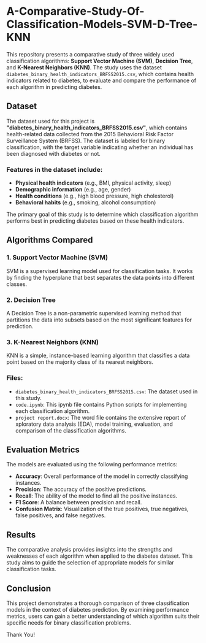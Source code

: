 # A-Comparative-Study-Of-Classification-Models-SVM-D-Tree-KNN

This repository presents a comparative study of three widely used classification algorithms: **Support Vector Machine (SVM)**, **Decision Tree**, and **K-Nearest Neighbors (KNN)**. The study uses the dataset `diabetes_binary_health_indicators_BRFSS2015.csv`, which contains health indicators related to diabetes, to evaluate and compare the performance of each algorithm in predicting diabetes.

## Dataset

The dataset used for this project is **"diabetes_binary_health_indicators_BRFSS2015.csv"**, which contains health-related data collected from the 2015 Behavioral Risk Factor Surveillance System (BRFSS). The dataset is labeled for binary classification, with the target variable indicating whether an individual has been diagnosed with diabetes or not.

### Features in the dataset include:
- **Physical health indicators** (e.g., BMI, physical activity, sleep)
- **Demographic information** (e.g., age, gender)
- **Health conditions** (e.g., high blood pressure, high cholesterol)
- **Behavioral habits** (e.g., smoking, alcohol consumption)

The primary goal of this study is to determine which classification algorithm performs best in predicting diabetes based on these health indicators.

## Algorithms Compared

### 1. **Support Vector Machine (SVM)**
SVM is a supervised learning model used for classification tasks. It works by finding the hyperplane that best separates the data points into different classes.

### 2. **Decision Tree**
A Decision Tree is a non-parametric supervised learning method that partitions the data into subsets based on the most significant features for prediction.

### 3. **K-Nearest Neighbors (KNN)**
KNN is a simple, instance-based learning algorithm that classifies a data point based on the majority class of its nearest neighbors.

### Files:
- `diabetes_binary_health_indicators_BRFSS2015.csv`: The dataset used in this study.
- `code.ipynb`: This ipynb file contains Python scripts for implementing each classification algorithm.
- `project report.docx`: The word file contains the extensive report of xploratory data analysis (EDA), model training, evaluation, and comparison of the classification algorithms.

## Evaluation Metrics

The models are evaluated using the following performance metrics:
- **Accuracy**: Overall performance of the model in correctly classifying instances.
- **Precision**: The accuracy of the positive predictions.
- **Recall**: The ability of the model to find all the positive instances.
- **F1 Score**: A balance between precision and recall.
- **Confusion Matrix**: Visualization of the true positives, true negatives, false positives, and false negatives.

## Results

The comparative analysis provides insights into the strengths and weaknesses of each algorithm when applied to the diabetes dataset. This study aims to guide the selection of appropriate models for similar classification tasks.

## Conclusion

This project demonstrates a thorough comparison of three classification models in the context of diabetes prediction. By examining performance metrics, users can gain a better understanding of which algorithm suits their specific needs for binary classification problems.

Thank You!

